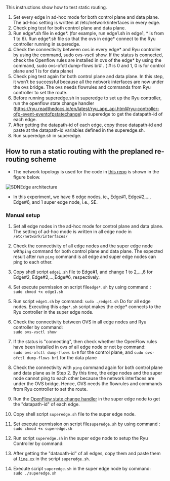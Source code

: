 This instructions show how to test static routing.

1)	Set every edge in ad-hoc mode for both control plane and data plane. The ad-hoc setting is written at /etc/network/interfaces in every edge.
2)	Check ping test for both control plane and data plane.
3)	Run edge*.sh file in edge*.  (for example, run edge1.sh in edge1, * is  from 1 to 6). Run edge*.sh file so that the ovs in edge* connect to the Ryu controller running in superedge.
4)	Check the connectivity between ovs in every edge* and Ryu controller by using the command, sudo ovs-vsctl show. If the status is connected, check the Openflow rules are installed in ovs of the edge* by using the command, sudo ovs-ofctl dump-flows br# . ( # is 0 and 1, 0 is for control plane and 1 is for data plane)
5)	Check ping test again for both control plane and data plane. In this step, it won’t be successful because all the network interfaces are now under the ovs bridge. The ovs needs flowrules and commands from Ryu controller to set the route.
6)	Before running superedge.sh in superedge to set up the Ryu controller, run the openflow state change handler (https://ryu.readthedocs.io/en/latest/ryu_app_api.html#ryu-controller-ofp-event-eventofpstatechange) in superedge to get the datapath-id of each edge.
7)	After getting the datapath-id of each edge, copy those datapath-id and paste at the datapath-id variables defined in the superedge.sh. 
8)	Run superedge.sh in superedge.

## How to run a static routing with the preplaned re-routing scheme
* The network topology is used for the code in [this repo](https://github.com/TNatapon/Privacy_SDN_Edge_IoT/tree/main/flowrules) is shown in the figure below. 
 
 ![SDNEdge architecture](https://github.com/TNatapon/Privacy_SDN_Edge_IoT/blob/main/PlanB/Figure_Readme/SADEdge-Topology.png) 
 
* In this experiment, we have 6 edge nodes, ie., Edge\#1, Edge\#2,..., Edge\#6, and 1 super edge node, i.e., SE. 
### Manual setup
1. Set all edge nodes in the ad-hoc mode for control plane and data plane. The setting of ad-hoc mode is written in all edge node in
    `/etc/network/interfaces/` <br/>
2. Check the connectivity of all edge nodes and the super edge node with`ping` command for both control plane and data plane. The expected result after run `ping` command is all edge and super edge nodes can ping to each other.

3. Copy shell script `edge1.sh` file to Edge\#1, and change 1 to 2,...,6 for Edge\#2, Edge\#2,...,Edge\#6, respectively.

4. Set execute permission on script file`edge*.sh` by using command : <br/>
`sudo chmod +x edge1.sh` <br/>

5. Run script `edge1.sh` by command: 
`sudo ./edge1.sh`
Do for all edge nodes. Executing this `edge*.sh` script makes the edge* connects to the Ryu controller in the super edge node. 

6. Check the connectivity between OVS in all edge nodes and Ryu controller by command: <br/>
`sudo ovs-vsctl show`

7. If the status is "connecting", then check whether the OpenFlow rules have been installed in ovs of all edge node or not by command: <br />
`sudo ovs-ofctl dump-flows br0`  for the control plane, and
`sudo ovs-ofctl dump-flows br1` for the data plane

8. Check the connectivity with `ping` command again for both control plane and data plane as in Step 2. By this time, the edge nodes and the super node cannot ping to each other because the network interfaces are under the OVS bridge. Hence, OVS needs the flowrules and commands from Ryu controller to set the route. 

9. Run the [OpenFlow state change handler](https://ryu.readthedocs.io/en/latest/ryu_app_api.html#ryu-controller-ofp-event-eventofpstatechange) in the super edge node to get the "datapath-id" of each edge. 

10. Copy shell script `superedge.sh` file to the super edge node. 

11. Set execute permission on script file`superedge.sh` by using command : <br/>
`sudo chmod +x superedge.sh` <br/>

12. Run script `superedge.sh` in the super edge node to setup the Ryu Controller by command:

13. After getting the "dataoath-id" of all edges, copy them and paste them at [`line xx`](https://github.com/TNatapon/Privacy_SDN_Edge_IoT/blob/d61178352c897359d9477f5d834ae39588311aed/flowrules/superedge.py#L58) in the script `superedge.sh`.

14. Execute script `superedge.sh` in the super edge node by command: <br/>
`sudo ./superedge.sh`

  